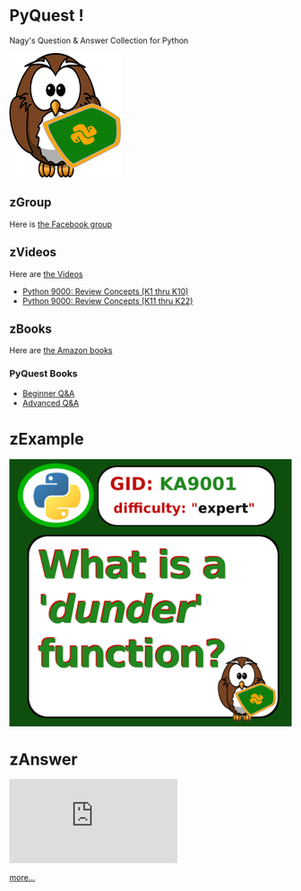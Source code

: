 # PyQuest !
Nagy's Question &amp; Answer Collection for Python

![Pyquest Logo](PyQuest_Logo.png)

## zGroup
Here is [the Facebook group](https://www.facebook.com/PythonVideo/)

## zVideos
Here are [the Videos](https://soft9000.com)
- [Python 9000: Review Concepts (K1 thru K10)](https://www.udemy.com/course/python-interview-questions/?referralCode=6B199764132B575C503C)
- [Python 9000: Review Concepts (K11 thru K22)](https://www.udemy.com/course/nagys-python-review-k11-k22/?referralCode=2280C848244C9714E1E2)

## zBooks
Here are [the Amazon books](https://www.amazon.com/Randall-Nagy/e/B08ZJLH1VN/ref=aufs_dp_fta_dsk)

### PyQuest Books
- [Beginner Q&A](https://www.amazon.com/dp/B08P7JYG1R)
- [Advanced Q&A](https://www.amazon.com/dp/B08NYZ99PS)


# zExample
![Sample Question](https://github.com/Python3-Training/PyQuest/blob/main/QuestJSOB/Images/2020_10_08_KA9001.png)

# zAnswer
![Sample Answer](https://github.com/Python3-Training/PyQuest/blob/main/QuestJSOB/KASeries/KA9000/KA9001.pdf)

[more...](https://github.com/Python3-Training/PyQuest/tree/main/QuestJSOB/KASeries/KA9000)
